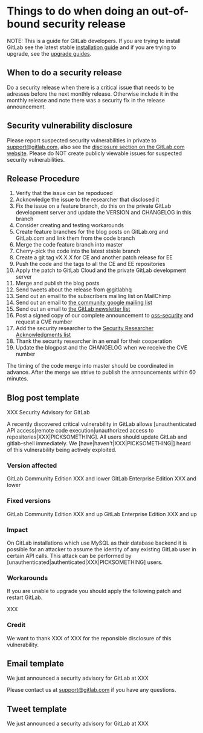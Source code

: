# Things to do when doing an out-of-bound security release
NOTE: This is a guide for GitLab developers. If you are trying to install GitLab see the latest stable [installation guide](install/installation.md) and if you are trying to upgrade, see the [upgrade guides](update).

## When to do a security release

Do a security release when there is a critical issue that needs to be adresses before the next monthly release. Otherwise include it in the monthly release and note there was a security fix in the release announcement.

## Security vulnerability disclosure

Please report suspected security vulnerabilities in private to support@gitlab.com, also see the [disclosure section on the GitLab.com website](http://www.gitlab.com/disclosure/). Please do NOT create publicly viewable issues for suspected security vulnerabilities.

## Release Procedure

1. Verify that the issue can be repoduced
1. Acknowledge the issue to the researcher that disclosed it
1. Fix the issue on a feature branch, do this on the private GitLab development server and update the VERSION and CHANGELOG in this branch
1. Consider creating and testing workarounds
1. Create feature branches for the blog posts on GitLab.org and GitLab.com and link them from the code branch
1. Merge the code feature branch into master
1. Cherry-pick the code into the latest stable branch
1. Create a git tag vX.X.X for CE and another patch release for EE
1. Push the code and the tags to all the CE and EE repositories
1. Apply the patch to GitLab Cloud and the private GitLab development server
1. Merge and publish the blog posts
1. Send tweets about the release from @gitlabhq
1. Send out an email to the subscribers mailing list on MailChimp
1. Send out an email to [the community google mailing list](https://groups.google.com/forum/#!forum/gitlabhq)
1. Send out an email to [the GitLab newsletter list](http://gitlab.us5.list-manage.com/subscribe?u=498dccd07cf3e9482bee33ba4&id=98a9a4992c)
1. Post a signed copy of our complete announcement to [oss-security](http://www.openwall.com/lists/oss-security/) and request a CVE number
1. Add the security researcher to the [Security Researcher Acknowledgments list](http://www.gitlab.com/vulnerability-acknowledgements/)
1. Thank the security researcher in an email for their cooperation
1. Update the blogpost and the CHANGELOG when we receive the CVE number

The timing of the code merge into master should be coordinated in advance.
After the merge we strive to publish the announcements within 60 minutes.

## Blog post template

XXX Security Advisory for GitLab

A recently discovered critical vulnerability in GitLab allows [unauthenticated API access|remote code execution|unauthorized access to repositories|XXX|PICKSOMETHING]. All users should update GitLab and gitlab-shell immediately.
We [have|haven't|XXX|PICKSOMETHING|] heard of this vulnerability being actively exploited.

### Version affected

GitLab Community Edition XXX and lower
GitLab Enterprise Edition XXX and lower

### Fixed versions

GitLab Community Edition XXX and up
GitLab Enterprise Edition XXX and up

### Impact

On GitLab installations which use MySQL as their database backend it is possible for an attacker to assume the identity of any existing GitLab user in certain API calls. This attack can be performed by [unauthenticated|authenticated|XXX|PICKSOMETHING] users.

### Workarounds

If you are unable to upgrade you should apply the following patch and restart GitLab.

XXX

### Credit

We want to thank XXX of XXX for the reponsible disclosure of this vulnerability.

## Email template

We just announced a security advisory for GitLab at XXX

Please contact us at support@gitlab.com if you have any questions.

## Tweet template

We just announced a security advisory for GitLab at XXX
